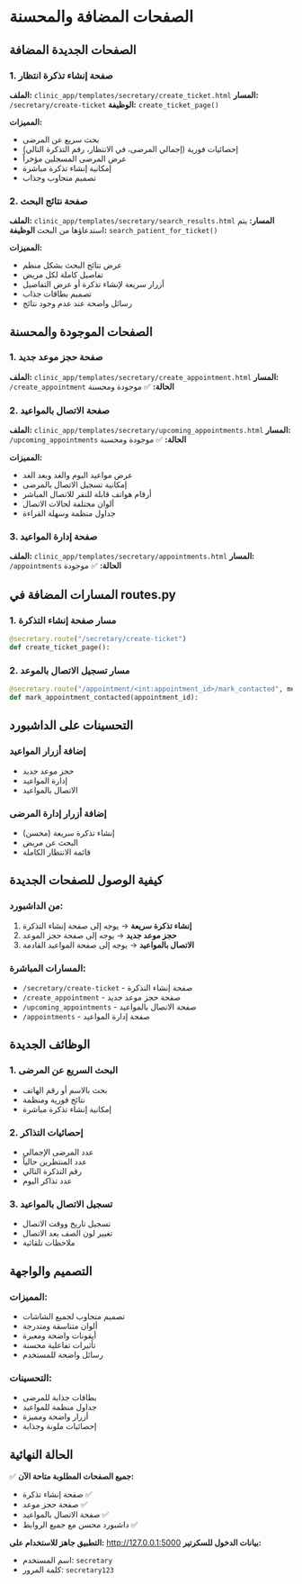 # الصفحات المضافة والمحسنة

## الصفحات الجديدة المضافة

### 1. صفحة إنشاء تذكرة انتظار
**الملف:** `clinic_app/templates/secretary/create_ticket.html`
**المسار:** `/secretary/create-ticket`
**الوظيفة:** `create_ticket_page()`

**المميزات:**
- بحث سريع عن المرضى
- إحصائيات فورية (إجمالي المرضى، في الانتظار، رقم التذكرة التالي)
- عرض المرضى المسجلين مؤخراً
- إمكانية إنشاء تذكرة مباشرة
- تصميم متجاوب وجذاب

### 2. صفحة نتائج البحث
**الملف:** `clinic_app/templates/secretary/search_results.html`
**المسار:** يتم استدعاؤها من البحث
**الوظيفة:** `search_patient_for_ticket()`

**المميزات:**
- عرض نتائج البحث بشكل منظم
- تفاصيل كاملة لكل مريض
- أزرار سريعة لإنشاء تذكرة أو عرض التفاصيل
- تصميم بطاقات جذاب
- رسائل واضحة عند عدم وجود نتائج

## الصفحات الموجودة والمحسنة

### 1. صفحة حجز موعد جديد
**الملف:** `clinic_app/templates/secretary/create_appointment.html`
**المسار:** `/create_appointment`
**الحالة:** ✅ موجودة ومحسنة

### 2. صفحة الاتصال بالمواعيد
**الملف:** `clinic_app/templates/secretary/upcoming_appointments.html`
**المسار:** `/upcoming_appointments`
**الحالة:** ✅ موجودة ومحسنة

**المميزات:**
- عرض مواعيد اليوم والغد وبعد الغد
- إمكانية تسجيل الاتصال بالمرضى
- أرقام هواتف قابلة للنقر للاتصال المباشر
- ألوان مختلفة لحالات الاتصال
- جداول منظمة وسهلة القراءة

### 3. صفحة إدارة المواعيد
**الملف:** `clinic_app/templates/secretary/appointments.html`
**المسار:** `/appointments`
**الحالة:** ✅ موجودة

## المسارات المضافة في routes.py

### 1. مسار صفحة إنشاء التذكرة
```python
@secretary.route("/secretary/create-ticket")
def create_ticket_page():
```

### 2. مسار تسجيل الاتصال بالموعد
```python
@secretary.route("/appointment/<int:appointment_id>/mark_contacted", methods=['POST'])
def mark_appointment_contacted(appointment_id):
```

## التحسينات على الداشبورد

### إضافة أزرار المواعيد
- حجز موعد جديد
- إدارة المواعيد
- الاتصال بالمواعيد

### إضافة أزرار إدارة المرضى
- إنشاء تذكرة سريعة (محسن)
- البحث عن مريض
- قائمة الانتظار الكاملة

## كيفية الوصول للصفحات الجديدة

### من الداشبورد:
1. **إنشاء تذكرة سريعة** → يوجه إلى صفحة إنشاء التذكرة
2. **حجز موعد جديد** → يوجه إلى صفحة حجز الموعد
3. **الاتصال بالمواعيد** → يوجه إلى صفحة المواعيد القادمة

### المسارات المباشرة:
- `/secretary/create-ticket` - صفحة إنشاء التذكرة
- `/create_appointment` - صفحة حجز موعد جديد
- `/upcoming_appointments` - صفحة الاتصال بالمواعيد
- `/appointments` - صفحة إدارة المواعيد

## الوظائف الجديدة

### 1. البحث السريع عن المرضى
- بحث بالاسم أو رقم الهاتف
- نتائج فورية ومنظمة
- إمكانية إنشاء تذكرة مباشرة

### 2. إحصائيات التذاكر
- عدد المرضى الإجمالي
- عدد المنتظرين حالياً
- رقم التذكرة التالي
- عدد تذاكر اليوم

### 3. تسجيل الاتصال بالمواعيد
- تسجيل تاريخ ووقت الاتصال
- تغيير لون الصف بعد الاتصال
- ملاحظات تلقائية

## التصميم والواجهة

### المميزات:
- تصميم متجاوب لجميع الشاشات
- ألوان متناسقة ومتدرجة
- أيقونات واضحة ومعبرة
- تأثيرات تفاعلية محسنة
- رسائل واضحة للمستخدم

### التحسينات:
- بطاقات جذابة للمرضى
- جداول منظمة للمواعيد
- أزرار واضحة ومميزة
- إحصائيات ملونة وجذابة

## الحالة النهائية

✅ **جميع الصفحات المطلوبة متاحة الآن:**
- صفحة إنشاء تذكرة ✅
- صفحة حجز موعد ✅  
- صفحة الاتصال بالمواعيد ✅
- داشبورد محسن مع جميع الروابط ✅

**التطبيق جاهز للاستخدام على:** http://127.0.0.1:5000
**بيانات الدخول للسكرتير:** 
- اسم المستخدم: `secretary`
- كلمة المرور: `secretary123`